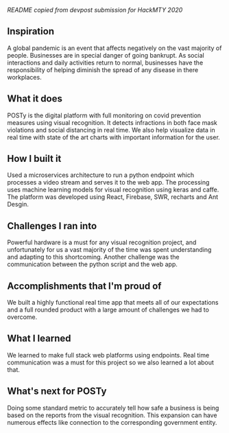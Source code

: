*README copied from devpost submission for HackMTY 2020*

## Inspiration
A global pandemic is an event that affects negatively on the vast majority of people. Businesses are in special danger of going bankrupt. As social interactions and daily activities return to normal, businesses have the responsibility of helping diminish the spread of any disease in there workplaces.

## What it does
POSTy is the digital platform with full monitoring on covid prevention measures using visual recognition. It detects infractions in both face mask violations and social distancing in real time. We also help visualize data in real time with state of the art charts with important information for the user.

## How I built it
Used a microservices architecture to run a python endpoint which processes a video stream and serves it to the web app. The processing uses machine learning models for visual recognition using keras and caffe. The platform was developed using React, Firebase, SWR, recharts and Ant Desgin.

## Challenges I ran into
Powerful hardware is a must for any visual recognition project, and unfortunately for us a vast majority of the time was spent understanding and adapting to this shortcoming. Another challenge was the communication between the python script and the web app.

## Accomplishments that I'm proud of
We built a highly functional real time app that meets all of our expectations and a full rounded product with a large amount of challenges we had to overcome.

## What I learned
We learned to make full stack web platforms using endpoints. Real time communication was a must for this project so we also learned a lot about that.

## What's next for POSTy
Doing some standard metric to accurately tell how safe a business is being based on the reports from the visual recognition. This expansion can have numerous effects like connection to the corresponding government entity.

